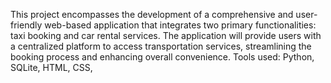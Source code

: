 This project encompasses the development of a comprehensive and user-friendly web-based application that integrates two primary functionalities: taxi booking and car rental services. The application will provide users with a centralized platform to access transportation services, streamlining the booking process and enhancing overall convenience.
Tools used: Python, SQLite, HTML, CSS,
